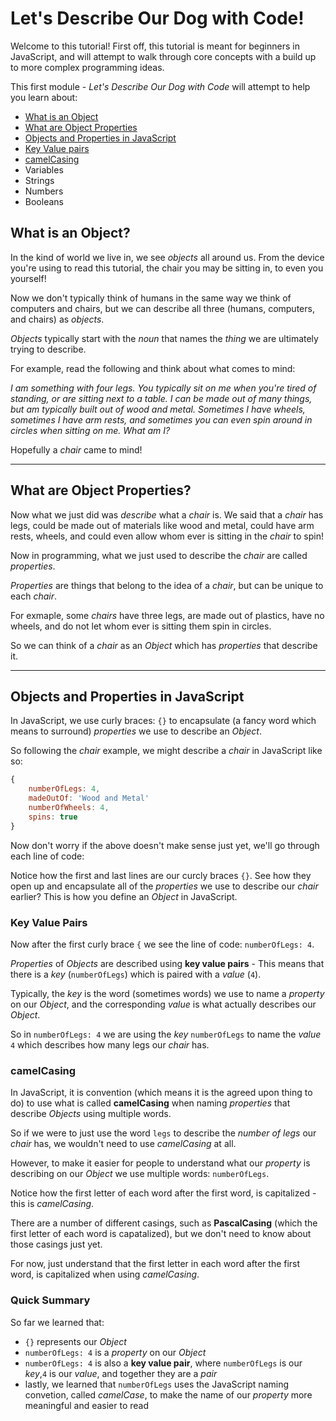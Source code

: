 # Let's Describe Our Dog with Code!

Welcome to this tutorial! First off, this tutorial is meant for beginners in JavaScript, and will attempt to walk through core concepts with a build up to more complex programming ideas.

This first module - _Let's Describe Our Dog with Code_ will attempt to help you learn about:

- [What is an Object](#what-is-an-object)
- [What are Object Properties](#what-are-object-properties)
- [Objects and Properties in JavaScript](#objects-and-properties-in-javascript)
- [Key Value pairs](#key-value-pairs)
- [camelCasing](#camelcasing)
- Variables
- Strings
- Numbers
- Booleans

<!-- So let's start!

JavaScript is what's known as an **Object Oriented** programming langauge.

To put into  -->

## What is an Object?

In the kind of world we live in, we see _objects_ all around us. From the device you're using to read this tutorial, the chair you may be sitting in, to even you yourself!

Now we don't typically think of humans in the same way we think of computers and chairs, but we can describe all three (humans, computers, and chairs) as _objects_.

_Objects_ typically start with the _noun_ that names the _thing_ we are ultimately trying to describe.

For example, read the following and think about what comes to mind:

_I am something with four legs. You typically sit on me when you're tired of standing, or are sitting next to a table. I can be made out of many things, but am typically built out of wood and metal. Sometimes I have wheels, sometimes I have arm rests, and sometimes you can even spin around in circles when sitting on me. What am I?_

Hopefully a _chair_ came to mind!

___

## What are Object Properties?

Now what we just did was _describe_ what a _chair_ is. We said that a _chair_ has legs, could be made out of materials like wood and metal, could have arm rests, wheels, and could even allow whom ever is sitting in the _chair_ to spin!

Now in programming, what we just used to describe the _chair_ are called _properties_.

_Properties_ are things that belong to the idea of a _chair_, but can be unique to each _chair_.

For exmaple, some _chairs_ have three legs, are made out of plastics, have no wheels, and do not let whom ever is sitting them spin in circles.

So we can think of a _chair_ as an _Object_ which has _properties_ that describe it.

___

## Objects and Properties in JavaScript

In JavaScript, we use curly braces: `{}` to encapsulate (a fancy word which means to surround) _properties_ we use to describe an _Object_.

So following the _chair_ example, we might describe a _chair_ in JavaScript like so:

```javascript
{
    numberOfLegs: 4,
    madeOutOf: 'Wood and Metal'
    numberOfWheels: 4,
    spins: true
}
```

Now don't worry if the above doesn't make sense just yet, we'll go through each line of code:

Notice how the first and last lines are our curcly braces `{}`. See how they open up and encapsulate all of the _properties_ we use to describe our _chair_ earlier? This is how you define an _Object_ in JavaScript.

### Key Value Pairs

Now after the first curly brace `{` we see the line of code: `numberOfLegs: 4`.

_Properties_ of _Objects_ are described using **key value pairs** - This means that there is a _key_ (`numberOfLegs`) which is paired with a _value_ (`4`).

Typically, the _key_ is the word (sometimes words) we use to name a _property_ on our _Object_, and the corresponding _value_ is what actually describes our _Object_.

So in `numberOfLegs: 4` we are using the _key_ `numberOfLegs` to name the _value_ `4` which describes how many legs our _chair_ has.

### camelCasing

In JavaScript, it is convention (which means it is the agreed upon thing to do) to use what is called **camelCasing** when naming _properties_ that describe _Objects_ using multiple words.

So if we were to just use the word `legs` to describe the _number of legs_ our _chair_ has, we wouldn't need to use _camelCasing_ at all.

However, to make it easier for people to understand what our _property_ is describing on our _Object_ we use multiple words: `numberOfLegs`.

Notice how the first letter of each word after the first word, is capitalized - this is _camelCasing_.

There are a number of different casings, such as **PascalCasing** (which the first letter of each word is capatalized), but we don't need to know about those casings just yet.

For now, just understand that the first letter in each word after the first word, is capitalized when using _camelCasing_.

### Quick Summary

So far we learned that:

- `{}` represents our _Object_
- `numberOfLegs: 4` is a _property_ on our _Object_
- `numberOfLegs: 4` is also a **key value pair**, where `numberOfLegs` is our _key_,`4` is our _value_, and together they are a _pair_
- lastly, we learned that `numberOfLegs` uses the JavaScript naming convetion, called _camelCase_, to make the name of our _property_ more meaningful and easier to read